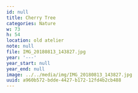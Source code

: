 ```yaml
---
id: null
title: Cherry Tree
categories: Nature
w: 73
h: 54
location: old atelier
note: null
file: IMG_20180813_143827.jpg
year: '---'
year_start: null
year_end: null
image: ../../media/img/IMG_20180813_143827.jpg
uuid: a960b572-bdde-4427-b172-12fd4b2cb488
---
```


